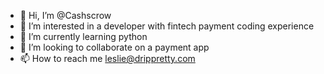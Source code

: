 - 👋 Hi, I’m @Cashscrow
- 👀 I’m interested in a developer with fintech payment coding experience
- 🌱 I’m currently learning python
- 💞️ I’m looking to collaborate on a payment app
- 📫 How to reach me leslie@drippretty.com

<!---
Cashscrow/Cashscrow is a ✨ special ✨ repository because its `README.md` (this file) appears on your GitHub profile.
You can click the Preview link to take a look at your changes.
--->
